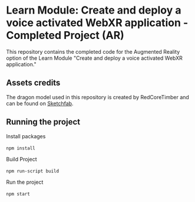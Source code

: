 # Learn Module: Create and deploy a voice activated WebXR application - Completed Project (AR)
This repository contains the completed code for the Augmented Reality option of the Learn Module "Create and deploy a voice activated WebXR application."

## Assets credits
The dragon model used in this repository is created by RedCoreTimber and can be found on [Sketchfab](https://sketchfab.com/3d-models/dragon-flying-cycle-ae0831702eac462a9969ff4f8bd57710).

## Running the project

Install packages <br>	
`npm install`	

Build Project <br>	
`npm run-script build`	

Run the project <br>	
`npm start`
